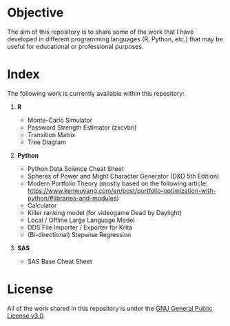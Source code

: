 # Objective
The aim of this repository is to share some of the work that I have developed in different programming languages (R, Python, etc.) that may be useful for educational or professional purposes.

# Index
The following work is currently available within this repository:
1. <b>R</b>
   * Monte-Carlo Simulator
   * Password Strength Estimator (zxcvbn)
   * Transition Matrix
   * Tree Diagram

2. <b>Python</b>
   * Python Data Science Cheat Sheet
   * Spheres of Power and Might Character Generator (D&D 5th Edition)
   * Modern Portfolio Theory (mostly based on the following article: https://www.kenwuyang.com/en/post/portfolio-optimization-with-python/#libraries-and-modules)
   * Calculator
   * Killer ranking model (for videogame Dead by Daylight)
   * Local / Offline Large Language Model
   * DDS File Importer / Exporter for Krita
   * (Bi-directional) Stepwise Regression

3. <b>SAS</b>
   * SAS Base Cheat Sheet

# License
All of the work shared in this repository is under the <a href ="https://choosealicense.com/licenses/gpl-3.0/">GNU General Public License v3.0</a>.
